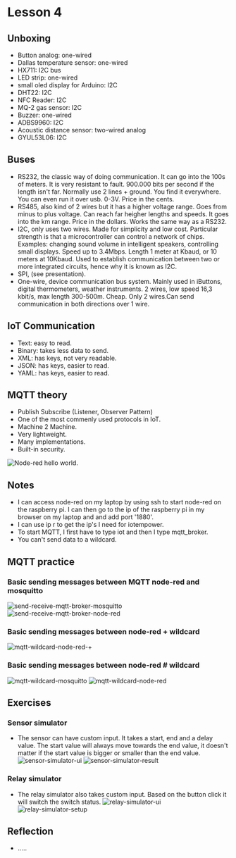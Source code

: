 # Lesson 4

## Unboxing

* Button analog: one-wired
* Dallas temperature sensor: one-wired
* HX711: I2C bus
* LED strip: one-wired
* small oled display for Arduino: I2C
* DHT22: I2C
* NFC Reader: I2C
* MQ-2 gas sensor: I2C
* Buzzer: one-wired
* ADBS9960: I2C
* Acoustic distance sensor: two-wired analog
* GYUL53L06: I2C

## Buses

* RS232, the classic way of doing communication. It can go into the 100s of meters. It is very resistant to fault. 900.000 bits per second if the length isn't far. Normally use 2 lines + ground. You find it everywhere. You can even run it over usb. 0-3V. Price in the cents.
* RS485, also kind of 2 wires but it has a higher voltage range. Goes from minus to plus voltage. Can reach far heigher lengths and speeds. It goes into the km range. Price in the dollars. Works the same way as a RS232.
* I2C, only uses two wires. Made for simplicity and low cost. Particular strength is that a microcontroller can control a network of chips. Examples:
changing sound volume in intelligent speakers, controlling small displays.
Speed up to 3.4Mbps. Length 1 meter at Kbaud, or 10 meters at 10Kbaud.
Used to establish communication between two or more integrated circuits, hence why it is known as I2C.
* SPI, (see presentation). 
* One-wire, device communication bus system. Mainly used in iButtons, digital thermometers, weather instruments. 
2 wires, low speed 16,3 kbit/s, max length 300-500m. Cheap. Only 2 wires.Can send communication in both directions over 1 wire.

## IoT Communication

* Text: easy to read.
* Binary: takes less data to send.
* XML: has keys, not very readable.
* JSON: has keys, easier to read.
* YAML: has keys, easier to read.

## MQTT theory

* Publish Subscribe (Listener, Observer Pattern)
* One of the most commenly used protocols in IoT.
* Machine 2 Machine.
* Very lightweight.
* Many implementations.
* Built-in security.

![Node-red hello world.](https://github.com/Tom284/portfolio-minor-iot/blob/main/Lesson%204/node-red-hello-world.PNG)

## Notes

* I can access node-red on my laptop by using ssh to start node-red on the raspberry pi. I can then go to the ip of the raspberry pi in my browser on my laptop and and add port '1880'.
* I can use ip r to get the ip's I need for iotempower.
* To start MQTT, I first have to type iot and then I type mqtt_broker.
* You can't send data to a wildcard.

## MQTT practice

### Basic sending messages between MQTT node-red and mosquitto
![send-receive-mqtt-broker-mosquitto](https://github.com/Tom284/portfolio-minor-iot/blob/main/Lesson%204/send-receive-mqtt-broker-mosquitto.PNG)
![send-receive-mqtt-broker-node-red](https://github.com/Tom284/portfolio-minor-iot/blob/main/Lesson%204/send-receive-mqtt-broker-node-red.PNG)

### Basic sending messages between node-red + wildcard
![mqtt-wildcard-node-red-+](https://github.com/Tom284/portfolio-minor-iot/blob/main/Lesson%204/mqtt-wildcard-node-red-+.PNG)

### Basic sending messages between node-red # wildcard
![mqtt-wildcard-mosquitto](https://github.com/Tom284/portfolio-minor-iot/blob/main/Lesson%204/mqtt-wildcard-mosquitto.PNG)
![mqtt-wildcard-node-red](https://github.com/Tom284/portfolio-minor-iot/blob/main/Lesson%204/mqtt-wildcard-node-red.PNG)

## Exercises

### Sensor simulator
* The sensor can have custom input. It takes a start, end and a delay value. The start value will always move towards the end value, it doesn't matter if the start value is bigger or smaller than the end value.
![sensor-simulator-ui](https://github.com/Tom284/portfolio-minor-iot/blob/main/Lesson%204/sensor-simulator-ui.PNG)
![sensor-simulator-result](https://github.com/Tom284/portfolio-minor-iot/blob/main/Lesson%204/sensor-simulator-result.PNG)

### Relay simulator
* The relay simulator also takes custom input. Based on the button click it will switch the switch status.
![relay-simulator-ui](https://github.com/Tom284/portfolio-minor-iot/blob/main/Lesson%204/relay-simulator-ui.PNG)
![relay-simulator-setup](https://github.com/Tom284/portfolio-minor-iot/blob/main/Lesson%204/relay-simulator-setup.PNG)

## Reflection

* .....
